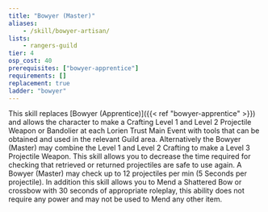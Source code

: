 ```yaml
---
title: "Bowyer (Master)"
aliases:
    - /skill/bowyer-artisan/
lists:
    - rangers-guild
tier: 4
osp_cost: 40
prerequisites: ["bowyer-apprentice"]
requirements: []
replacement: true
ladder: "bowyer"
---
```

This skill replaces [Bowyer (Apprentice)]({{< ref "bowyer-apprentice" >}}) and allows the character to make a Crafting Level 1 and Level 2 Projectile Weapon or Bandolier at each Lorien Trust Main Event with tools that can be obtained and used in the relevant Guild area. Alternatively the Bowyer (Master) may combine the Level 1 and Level 2 Crafting to make a Level 3 Projectile Weapon. This skill allows you to decrease the time required for checking that retrieved or returned projectiles are safe to use again. A Bowyer (Master) may check up to 12 projectiles per min (5 Seconds per projectile). In addition this skill allows you to Mend a Shattered Bow or crossbow with 30 seconds of appropriate roleplay, this ability does not require any power and may not be used to Mend any other item.
